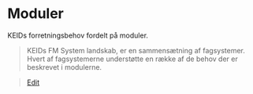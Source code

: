 # Moduler

KEIDs forretningsbehov fordelt på moduler.

> KEIDs FM System landskab, er en sammensætning af fagsystemer. Hvert af fagsystemerne understøtte en række af de behov der er beskrevet i modulerne.

> [Edit](https://github.com/FMDatahub/Portal/blob/main/docs/Moduler/index.md)
